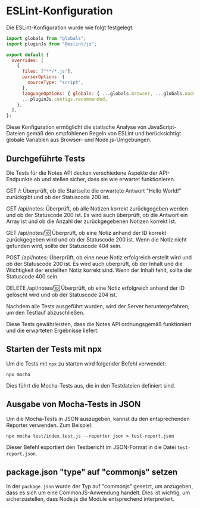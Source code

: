 # ESLint-Konfiguration

Die ESLint-Konfiguration wurde wie folgt festgelegt:

```javascript
import globals from "globals";
import pluginJs from "@eslint/js";

export default {
  overrides: [
    {
      files: ["**/*.js"],
      parserOptions: {
        sourceType: "script",
      },
      languageOptions: { globals: { ...globals.browser, ...globals.node } },
      ...pluginJs.configs.recommended,
    },
  ],
};
```

Diese Konfiguration ermöglicht die statische Analyse von JavaScript-Dateien gemäß den empfohlenen Regeln von ESLint und berücksichtigt globale Variablen aus Browser- und Node.js-Umgebungen.

## Durchgeführte Tests

Die Tests für die Notes API decken verschiedene Aspekte der API-Endpunkte ab und stellen sicher, dass sie wie erwartet funktionieren.

GET /: Überprüft, ob die Startseite die erwartete Antwort "Hello World!" zurückgibt und ob der Statuscode 200 ist.

GET /api/notes: Überprüft, ob alle Notizen korrekt zurückgegeben werden und ob der Statuscode 200 ist. Es wird auch überprüft, ob die Antwort ein Array ist und ob die Anzahl der zurückgegebenen Notizen korrekt ist.

GET /api/notes/:id: Überprüft, ob eine Notiz anhand der ID korrekt zurückgegeben wird und ob der Statuscode 200 ist. Wenn die Notiz nicht gefunden wird, sollte der Statuscode 404 sein.

POST /api/notes: Überprüft, ob eine neue Notiz erfolgreich erstellt wird und ob der Statuscode 200 ist. Es wird auch überprüft, ob der Inhalt und die Wichtigkeit der erstellten Notiz korrekt sind. Wenn der Inhalt fehlt, sollte der Statuscode 400 sein.

DELETE /api/notes/:id: Überprüft, ob eine Notiz erfolgreich anhand der ID gelöscht wird und ob der Statuscode 204 ist.

Nachdem alle Tests ausgeführt wurden, wird der Server heruntergefahren, um den Testlauf abzuschließen.

Diese Tests gewährleisten, dass die Notes API ordnungsgemäß funktioniert und die erwarteten Ergebnisse liefert.

## Starten der Tests mit npx

Um die Tests mit `npx` zu starten wird folgender Befehl verwendet:

```
npx mocha
```
Dies führt die Mocha-Tests aus, die in den Testdateien definiert sind.

## Ausgabe von Mocha-Tests in JSON

Um die Mocha-Tests in JSON auszugeben, kannst du den entsprechenden Reporter verwenden. Zum Beispiel:

```
npx mocha test/index.test.js --reporter json > test-report.json
```

Dieser Befehl exportiert den Testbericht im JSON-Format in die Datei `test-report.json`.

## package.json "type" auf "commonjs" setzen

In der `package.json` wurde der Typ auf "commonjs" gesetzt, um anzugeben, dass es sich um eine CommonJS-Anwendung handelt. Dies ist wichtig, um sicherzustellen, dass Node.js die Module entsprechend interpretiert.
